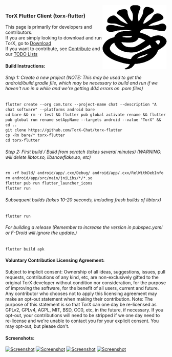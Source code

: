 <img alt="Logo" width="200" height="200" src="https://raw.githubusercontent.com/TorX-Chat/torx-gtk4/main/other/scalable/apps/logo-torx-symbolic.svg" align="right" style="position: relative; top: 0; left: 0;">

### TorX Flutter Client (torx-flutter)
This page is primarily for developers and contributors.
<br>If you are simply looking to download and run TorX, go to [Download](https://torx.chat/#download)
<br>If you want to contribute, see [Contribute](https://torx.chat/#contribute) and our [TODO Lists](https://torx.chat/todo.html)

#### Build Instructions:

###### Step 1: Create a new project (NOTE: This may be used to get the android/build.gradle file, which may be necessary to build and run if we haven't run in a while and we're getting 404 errors on .pom files)
```
flutter create --org com.torx --project-name chat --description "A chat software" --platforms android bare
cd bare && rm -r test && flutter pub global activate rename && flutter pub global run rename setAppName --targets android --value "TorX" && cd ..
git clone https://github.com/TorX-Chat/torx-flutter
cp -Rn bare/* torx-flutter
cd torx-flutter
```

###### Step 2: First build / Build from scratch (takes several minutes) (WARNING: will delete libtor.so, libsnowflake.so, etc)
```
rm -rf build/ android/app/.cxx/Debug/ android/app/.cxx/RelWithDebInfo
rm android/app/src/main/jniLibs/*/*.so
flutter pub run flutter_launcher_icons
flutter run

```

###### Subsequent builds (takes 10-20 seconds, including fresh builds of libtorx)
`flutter run`

###### For building a release (Remember to increase the version in pubspec.yaml or F-Droid will ignore the update.)
`flutter build apk`

#### Voluntary Contribution Licensing Agreement:
Subject to implicit consent: Ownership of all ideas, suggestions, issues, pull requests, contributions of any kind, etc, are non-exclusively gifted to the original TorX developer without condition nor consideration, for the purpose of improving the software, for the benefit of all users, current and future. Any contributor who chooses not to apply this licensing agreement may make an opt-out statement when making their contribution.
Note: The purpose of this statement is so that TorX can one day be re-licensed as GPLv2, GPLv4, AGPL, MIT, BSD, CC0, etc, in the future, if necessary. If you opt-out, your contributions will need to be stripped if we one day need to re-license and we're unable to contact you for your explicit consent. You may opt-out, but please don't.

#### Screenshots:
<a href="https://torx-chat.github.io/images/mobile_peerlist.png"><img src="https://torx-chat.github.io/images/mobile_peerlist.png" alt="Screenshot" style="max-height:400px;"></a>
<a href="https://torx-chat.github.io/images/mobile_grandchild.png"><img src="https://torx-chat.github.io/images/mobile_grandchild.png" alt="Screenshot" style="max-height:400px;"></a>
<a href="https://torx-chat.github.io/images/mobile_add_group.png"><img src="https://torx-chat.github.io/images/mobile_add_group.png" alt="Screenshot" style="max-height:400px;"></a>
<a href="https://torx-chat.github.io/images/mobile_group.png"><img src="https://torx-chat.github.io/images/mobile_group.png" alt="Screenshot" style="max-height:400px;"></a>
